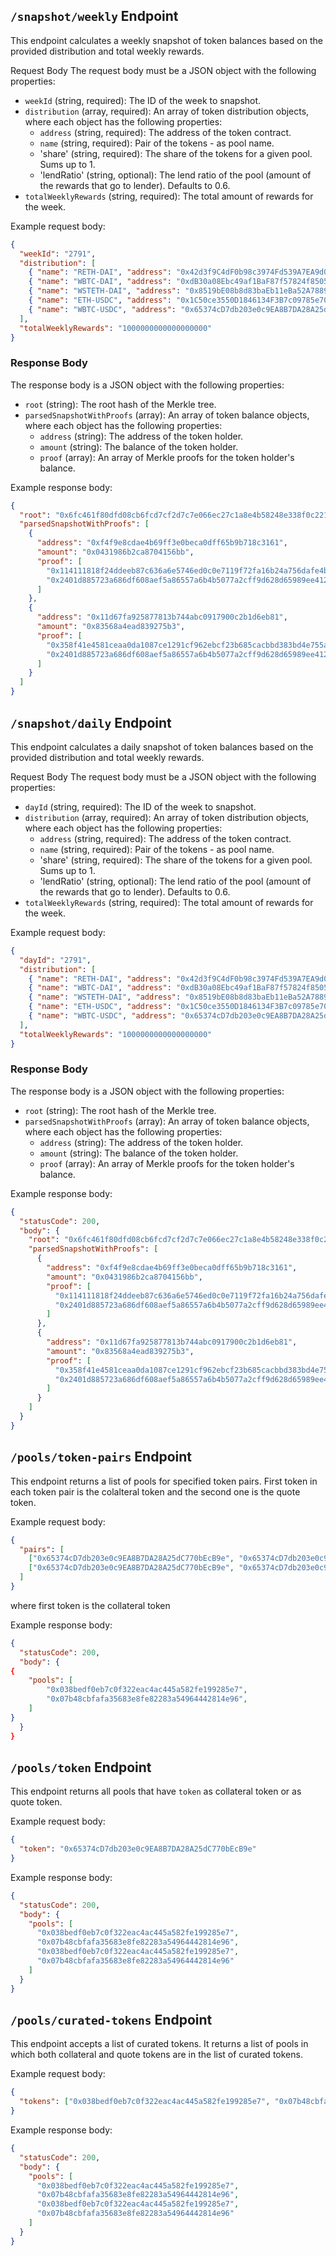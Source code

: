## `/snapshot/weekly` Endpoint

This endpoint calculates a weekly snapshot of token balances based on the provided distribution and total weekly rewards.

Request Body
The request body must be a JSON object with the following properties:

- `weekId` (string, required): The ID of the week to snapshot.
- `distribution` (array, required): An array of token distribution objects, where each object has the following properties:
  - `address` (string, required): The address of the token contract.
  - `name` (string, required): Pair of the tokens - as pool name.
  - 'share' (string, required): The share of the tokens for a given pool. Sums up to 1.
  - 'lendRatio' (string, optional): The lend ratio of the pool (amount of the rewards that go to lender). Defaults to 0.6.
- `totalWeeklyRewards` (string, required): The total amount of rewards for the week.

Example request body:

```json
{
  "weekId": "2791",
  "distribution": [
    { "name": "RETH-DAI", "address": "0x42d3f9C4dF0b98c3974Fd539A7EA9d0847F37Ef5", "share": 0.2 },
    { "name": "WBTC-DAI", "address": "0xdB30a08Ebc49af1BaF87f57824f85056cEd33d5F", "share": 0.2 },
    { "name": "WSTETH-DAI", "address": "0x8519bE08b8d83baEb11eBa52A7889967dCeD9Ae0", "share": 0.2 },
    { "name": "ETH-USDC", "address": "0x1C50ce3550D1846134F3B7c09785e7005F6A1566", "share": 0.2 },
    { "name": "WBTC-USDC", "address": "0x65374cD7db203e0c9EA8B7DA28A25dC770bEcB9e", "share": 0.2 }
  ],
  "totalWeeklyRewards": "1000000000000000000"
}
```

### Response Body

The response body is a JSON object with the following properties:

- `root` (string): The root hash of the Merkle tree.
- `parsedSnapshotWithProofs` (array): An array of token balance objects, where each object has the following properties:
  - `address` (string): The address of the token holder.
  - `amount` (string): The balance of the token holder.
  - `proof` (array): An array of Merkle proofs for the token holder's balance.

Example response body:

```json
{
  "root": "0x6fc461f80dfd08cb6fcd7cf2d7c7e066ec27c1a8e4b58248e338f0c22119cf38",
  "parsedSnapshotWithProofs": [
    {
      "address": "0xf4f9e8cdae4b69ff3e0beca0dff65b9b718c3161",
      "amount": "0x0431986b2ca8704156bb",
      "proof": [
        "0x114111818f24ddeeb87c636a6e5746ed0c0e7119f72fa16b24a756dafe4b70fa",
        "0x2401d885723a686df608aef5a86557a6b4b5077a2cff9d628d65989ee412ca09"
      ]
    },
    {
      "address": "0x11d67fa925877813b744abc0917900c2b1d6eb81",
      "amount": "0x83568a4ead839275b3",
      "proof": [
        "0x358f41e4581ceaa0da1087ce1291cf962ebcf23b685cacbbd383bd4e755a4619",
        "0x2401d885723a686df608aef5a86557a6b4b5077a2cff9d628d65989ee412ca09"
      ]
    }
  ]
}
```

## `/snapshot/daily` Endpoint

This endpoint calculates a daily snapshot of token balances based on the provided distribution and total weekly rewards.

Request Body
The request body must be a JSON object with the following properties:

- `dayId` (string, required): The ID of the week to snapshot.
- `distribution` (array, required): An array of token distribution objects, where each object has the following properties:
  - `address` (string, required): The address of the token contract.
  - `name` (string, required): Pair of the tokens - as pool name.
  - 'share' (string, required): The share of the tokens for a given pool. Sums up to 1.
  - 'lendRatio' (string, optional): The lend ratio of the pool (amount of the rewards that go to lender). Defaults to 0.6.
- `totalWeeklyRewards` (string, required): The total amount of rewards for the week.

Example request body:

```json
{
  "dayId": "2791",
  "distribution": [
    { "name": "RETH-DAI", "address": "0x42d3f9C4dF0b98c3974Fd539A7EA9d0847F37Ef5", "share": 0.2 },
    { "name": "WBTC-DAI", "address": "0xdB30a08Ebc49af1BaF87f57824f85056cEd33d5F", "share": 0.2 },
    { "name": "WSTETH-DAI", "address": "0x8519bE08b8d83baEb11eBa52A7889967dCeD9Ae0", "share": 0.2 },
    { "name": "ETH-USDC", "address": "0x1C50ce3550D1846134F3B7c09785e7005F6A1566", "share": 0.2 },
    { "name": "WBTC-USDC", "address": "0x65374cD7db203e0c9EA8B7DA28A25dC770bEcB9e", "share": 0.2 }
  ],
  "totalWeeklyRewards": "1000000000000000000"
}
```

### Response Body

The response body is a JSON object with the following properties:

- `root` (string): The root hash of the Merkle tree.
- `parsedSnapshotWithProofs` (array): An array of token balance objects, where each object has the following properties:
  - `address` (string): The address of the token holder.
  - `amount` (string): The balance of the token holder.
  - `proof` (array): An array of Merkle proofs for the token holder's balance.

Example response body:

```json
{
  "statusCode": 200,
  "body": {
    "root": "0x6fc461f80dfd08cb6fcd7cf2d7c7e066ec27c1a8e4b58248e338f0c22119cf38",
    "parsedSnapshotWithProofs": [
      {
        "address": "0xf4f9e8cdae4b69ff3e0beca0dff65b9b718c3161",
        "amount": "0x0431986b2ca8704156bb",
        "proof": [
          "0x114111818f24ddeeb87c636a6e5746ed0c0e7119f72fa16b24a756dafe4b70fa",
          "0x2401d885723a686df608aef5a86557a6b4b5077a2cff9d628d65989ee412ca09"
        ]
      },
      {
        "address": "0x11d67fa925877813b744abc0917900c2b1d6eb81",
        "amount": "0x83568a4ead839275b3",
        "proof": [
          "0x358f41e4581ceaa0da1087ce1291cf962ebcf23b685cacbbd383bd4e755a4619",
          "0x2401d885723a686df608aef5a86557a6b4b5077a2cff9d628d65989ee412ca09"
        ]
      }
    ]
  }
}
```

## `/pools/token-pairs` Endpoint

This endpoint returns a list of pools for specified token pairs. First token in each token pair is the colalteral token and the second one is the quote token.

Example request body:

```json
{
  "pairs": [
    ["0x65374cD7db203e0c9EA8B7DA28A25dC770bEcB9e", "0x65374cD7db203e0c9EA8B7DA28A25dC770bEcB9e"],
    ["0x65374cD7db203e0c9EA8B7DA28A25dC770bEcB9e", "0x65374cD7db203e0c9EA8B7DA28A25dC770bEcB9e"]
  ]
}
```

where first token is the collateral token

Example response body:

```json
{
  "statusCode": 200,
  "body": {
{
    "pools": [
        "0x038bedf0eb7c0f322eac4ac445a582fe199285e7",
        "0x07b48cbfafa35683e8fe82283a54964442814e96",
    ]
}
  }
}
```

## `/pools/token` Endpoint

This endpoint returns all pools that have `token` as collateral token or as quote token.

Example request body:

```json
{
  "token": "0x65374cD7db203e0c9EA8B7DA28A25dC770bEcB9e"
}
```

Example response body:

```json
{
  "statusCode": 200,
  "body": {
    "pools": [
      "0x038bedf0eb7c0f322eac4ac445a582fe199285e7",
      "0x07b48cbfafa35683e8fe82283a54964442814e96",
      "0x038bedf0eb7c0f322eac4ac445a582fe199285e7",
      "0x07b48cbfafa35683e8fe82283a54964442814e96"
    ]
  }
}
```

## `/pools/curated-tokens` Endpoint

This endpoint accepts a list of curated tokens. It returns a list of pools in which both collateral and quote tokens are in the list of curated tokens.

Example request body:

```json
{
  "tokens": ["0x038bedf0eb7c0f322eac4ac445a582fe199285e7", "0x07b48cbfafa35683e8fe82283a54964442814e96"]
}
```

Example response body:

```json
{
  "statusCode": 200,
  "body": {
    "pools": [
      "0x038bedf0eb7c0f322eac4ac445a582fe199285e7",
      "0x07b48cbfafa35683e8fe82283a54964442814e96",
      "0x038bedf0eb7c0f322eac4ac445a582fe199285e7",
      "0x07b48cbfafa35683e8fe82283a54964442814e96"
    ]
  }
}
```
